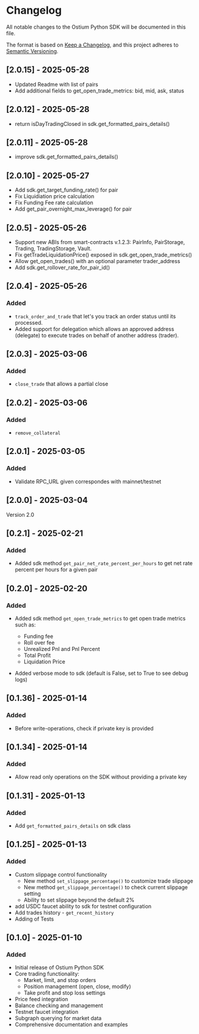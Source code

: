 # Changelog

All notable changes to the Ostium Python SDK will be documented in this file.

The format is based on [Keep a Changelog](https://keepachangelog.com/en/1.0.0/),
and this project adheres to [Semantic Versioning](https://semver.org/spec/v2.0.0.html).

## [2.0.15] - 2025-05-28

- Updated Readme with list of pairs
- Add additional fields to get_open_trade_metrics: bid, mid, ask, status

## [2.0.12] - 2025-05-28

- return isDayTradingClosed in sdk.get_formatted_pairs_details()

## [2.0.11] - 2025-05-28

- improve sdk.get_formatted_pairs_details()

## [2.0.10] - 2025-05-27

- Add sdk.get_target_funding_rate() for pair
- Fix Liquidiation price calculation
- Fix Funding Fee rate calculation
- Add get_pair_overnight_max_leverage() for pair

## [2.0.5] - 2025-05-26

- Support new ABIs from smart-contracts v.1.2.3: PairInfo, PairStorage, Trading, TradingStorage, Vault.
- Fix getTradeLiquidationPrice() exposed in sdk.get_open_trade_metrics()
- Allow get_open_trades() with an optional parameter trader_address
- Add sdk.get_rollover_rate_for_pair_id()

## [2.0.4] - 2025-05-26

### Added
- `track_order_and_trade` that let's you track an order status until its processed.
- Added support for delegation which allows an approved
  address (delegate) to execute trades on behalf of another address (trader).

## [2.0.3] - 2025-03-06

### Added
- `close_trade` that allows a partial close

## [2.0.2] - 2025-03-06

### Added
- `remove_collateral`


## [2.0.1] - 2025-03-05

### Added
- Validate RPC_URL given correspondes with mainnet/testnet


## [2.0.0] - 2025-03-04

Version 2.0

## [0.2.1] - 2025-02-21

### Added
- Added sdk method `get_pair_net_rate_percent_per_hours` to get net rate percent per hours for a given pair

## [0.2.0] - 2025-02-20

### Added

- Added sdk method `get_open_trade_metrics` to get open trade metrics such as:
  - Funding fee
  - Roll over fee
  - Unrealized Pnl and Pnl Percent
  - Total Profit
  - Liquidation Price 

- Added verbose mode to sdk (default is False, set to True to see debug logs)

## [0.1.36] - 2025-01-14

### Added
- Before write-operations, check if private key is provided

## [0.1.34] - 2025-01-14

### Added
- Allow read only operations on the SDK without providing a private key

## [0.1.31] - 2025-01-13

### Added
- Add `get_formatted_pairs_details` on sdk class

## [0.1.25] - 2025-01-13

### Added
- Custom slippage control functionality
  - New method `set_slippage_percentage()` to customize trade slippage
  - New method `get_slippage_percentage()` to check current slippage setting
  - Ability to set slippage beyond the default 2%
- add USDC faucet ability to sdk for testnet configuration
- Add trades history - `get_recent_history`
- Adding of Tests


## [0.1.0] - 2025-01-10

### Added
- Initial release of Ostium Python SDK
- Core trading functionality:
  - Market, limit, and stop orders
  - Position management (open, close, modify)
  - Take profit and stop loss settings
- Price feed integration
- Balance checking and management
- Testnet faucet integration
- Subgraph querying for market data
- Comprehensive documentation and examples 